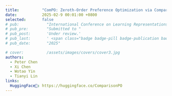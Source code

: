 ```yaml
---
title:          "ComPO: Zeroth-Order Preference Optimization via Comparison Oracles"
date:           2025-02-9 00:01:00 +0800
selected:       false
# pub:            "International Conference on Learning Representations (ICLR)"
# pub_pre:        "Submitted to "
# pub_post:       'Under review.'
# pub_last:       ' <span class="badge badge-pill badge-publication badge-success">Spotlight</span>'
# pub_date:       "2025"

# cover:          /assets/images/covers/cover3.jpg
authors:
  - Peter Chen
  - Xi Chen
  - Wotao Yin
  - Tianyi Lin
links:
  HuggingFace🤗: https://huggingface.co/ComparisonPO
---
```

